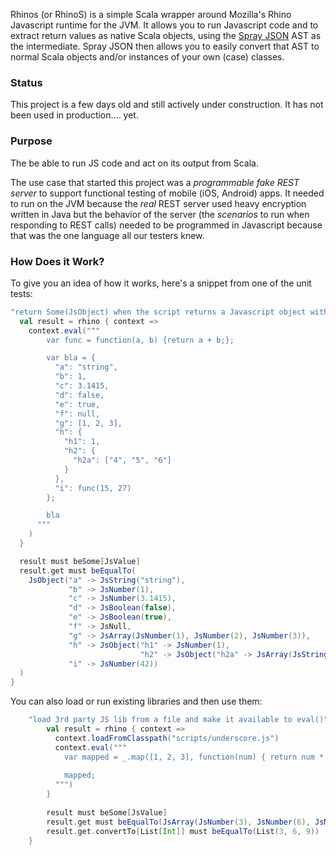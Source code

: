 Rhinos (or RhinoS) is a simple Scala wrapper around Mozilla's Rhino Javascript runtime for the JVM. It allows you to run Javascript code and to extract return values as native Scala objects, using the [Spray JSON](https://github.com/spray/spray-json) AST as the intermediate. Spray JSON then allows you to easily convert that AST to normal Scala objects and/or instances of your own (case) classes.


### Status
This project is a few days old and still actively under construction. It has not been used in production.... yet.


### Purpose
The be able to run JS code and act on its output from Scala. 

The use case that started this project was a _programmable fake REST server_ to support functional testing of mobile (iOS, Android) apps. It needed to run on the JVM because the _real_ REST server used heavy encryption written in Java but the behavior of the server (the _scenarios_ to run when responding to REST calls) needed to be programmed in Javascript because that was the one language all our testers knew.


### How Does it Work?
To give you an idea of how it works, here's a snippet from one of the unit tests:

```scala
"return Some(JsObject) when the script returns a Javascript object with nested objects" in {
  val result = rhino { context =>
    context.eval("""
        var func = function(a, b) {return a + b;};

        var bla = {
          "a": "string",
          "b": 1,
          "c": 3.1415,
          "d": false,
          "e": true,
          "f": null,
          "g": [1, 2, 3],
          "h": {
            "h1": 1,
            "h2": {
              "h2a": ["4", "5", "6"]
            }
          },
          "i": func(15, 27)
        };

        bla
      """
    )
  }

  result must beSome[JsValue]
  result.get must beEqualTo(
    JsObject("a" -> JsString("string"),
             "b" -> JsNumber(1), 
             "c" -> JsNumber(3.1415),
             "d" -> JsBoolean(false), 
             "e" -> JsBoolean(true),
             "f" -> JsNull,
             "g" -> JsArray(JsNumber(1), JsNumber(2), JsNumber(3)),
             "h" -> JsObject("h1" -> JsNumber(1),
                             "h2" -> JsObject("h2a" -> JsArray(JsString("4"), JsString("5"), JsString("6")))),
             "i" -> JsNumber(42))
  )
}
```

You can also load or run existing libraries and then use them:

```scala
    "load 3rd party JS lib from a file and make it available to eval()" in {
        val result = rhino { context =>
          context.loadFromClasspath("scripts/underscore.js")
          context.eval("""
            var mapped = _.map([1, 2, 3], function(num) { return num * 3; });
        
            mapped;
          """)
        }
    
        result must beSome[JsValue]
        result.get must beEqualTo(JsArray(JsNumber(3), JsNumber(6), JsNumber(9)))
        result.get.convertTo[List[Int]] must beEqualTo(List(3, 6, 9))
    }
```
